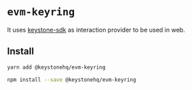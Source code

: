 # `evm-keyring`

It uses [keystone-sdk](https://github.com/KeystoneHQ/keystone-airgaped-base/tree/master/packages/sdk) as interaction provider to be used in web. 

## Install

```bash
yarn add @keystonehq/evm-keyring
```

```bash
npm install --save @keystonehq/evm-keyring
```